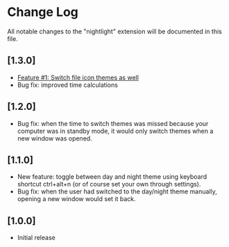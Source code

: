 # Change Log
All notable changes to the "nightlight" extension will be documented in this file.

## [1.3.0]
- [Feature #1: Switch file icon themes as well](https://github.com/intodevelopment/nightlight/issues/1)
- Bug fix: improved time calculations

## [1.2.0]
- Bug fix: when the time to switch themes was missed because your computer was in standby mode, it would only switch themes when a new window was opened.

## [1.1.0]
- New feature: toggle between day and night theme using keyboard shortcut ctrl+alt+n (or of course set your own through settings).
- Bug fix: when the user had switched to the day/night theme manually, opening a new window would set it back.

## [1.0.0]
- Initial release